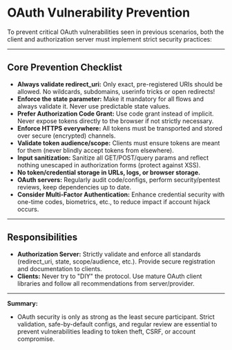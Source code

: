 # OAuth Vulnerability Prevention

To prevent critical OAuth vulnerabilities seen in previous scenarios, both the client and authorization server must implement strict security practices:

---

## Core Prevention Checklist
- **Always validate redirect_uri:** Only exact, pre-registered URIs should be allowed. No wildcards, subdomains, userinfo tricks or open redirects!
- **Enforce the state parameter:** Make it mandatory for all flows and always validate it. Never use predictable state values.
- **Prefer Authorization Code Grant:** Use code grant instead of implicit. Never expose tokens directly to the browser if not strictly necessary.
- **Enforce HTTPS everywhere:** All tokens must be transported and stored over secure (encrypted) channels.
- **Validate token audience/scope:** Clients must ensure tokens are meant for them (never blindly accept tokens from elsewhere).
- **Input sanitization:** Sanitize all GET/POST/query params and reflect nothing unescaped in authorization forms (protect against XSS).
- **No token/credential storage in URLs, logs, or browser storage.**
- **OAuth servers:** Regularly audit code/configs, perform security/pentest reviews, keep dependencies up to date.
- **Consider Multi-Factor Authentication:** Enhance credential security with one-time codes, biometrics, etc., to reduce impact if account hijack occurs.

---

## Responsibilities
- **Authorization Server:** Strictly validate and enforce all standards (redirect_uri, state, scope/audience, etc.). Provide secure registration and documentation to clients.
- **Clients:** Never try to "DIY" the protocol. Use mature OAuth client libraries and follow all recommendations from server/provider.

---

**Summary:**
- OAuth security is only as strong as the least secure participant. Strict validation, safe-by-default configs, and regular review are essential to prevent vulnerabilities leading to token theft, CSRF, or account compromise.
